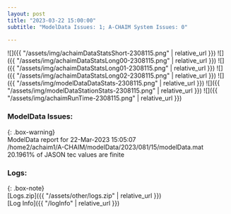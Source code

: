 ```yaml
---
layout: post
title: "2023-03-22 15:00:00"
subtitle: "ModelData Issues: 1; A-CHAIM System Issues: 0"

---
```


![]({{ "/assets/img/achaimDataStatsShort-2308115.png" | relative_url }})
![]({{ "/assets/img/achaimDataStatsLong00-2308115.png" | relative_url }})
![]({{ "/assets/img/achaimDataStatsLong01-2308115.png" | relative_url }})
![]({{ "/assets/img/achaimDataStatsLong02-2308115.png" | relative_url }})
![]({{ "/assets/img/modelDataDataStats-2308115.png" | relative_url }})
![]({{ "/assets/img/modelDataStationStats-2308115.png" | relative_url }})
![]({{ "/assets/img/achaimRunTime-2308115.png" | relative_url }})


### ModelData Issues:  
  
{: .box-warning}  
 ModelData report for 22-Mar-2023 15:05:07   
 /home2/achaim1/A-CHAIM/modelData/2023/081/15/modelData.mat   
 20.1961% of JASON tec values are finite   
  


### Logs:  
  
{: .box-note}  
[Logs.zip]({{ "/assets/other/logs.zip" | relative_url }})  
[Log Info]({{ "/logInfo" | relative_url }})  

